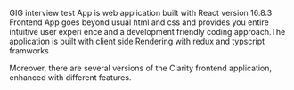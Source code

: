 GIG interview test App is web application built with React version 16.8.3 Frontend App goes beyond usual html and css and provides you entire intuitive user experi ence and a development friendly coding approach.The application is built with client side Rendering with redux and typscript framworks

Moreover, there are several versions of the Clarity frontend application, enhanced with different features.
